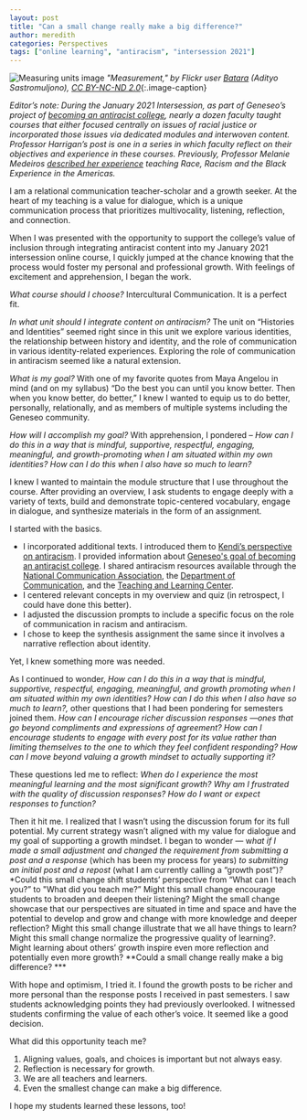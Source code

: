 ```yaml
---
layout: post
title: "Can a small change really make a big difference?" 
author: meredith
categories: Perspectives
tags: ["online learning", "antiracism", "intersession 2021"]
---
```


![Measuring units image](https://live.staticflickr.com/7179/6903154833_f6a5c4f5b1_b.jpg)
*"Measurement," by Flickr user [Batara](https://www.flickr.com/photos/batara/) (Adityo Sastromuljono), [CC BY-NC-ND 2.0](https://creativecommons.org/licenses/by-nc-nd/2.0/)*{:.image-caption}

*Editor’s note: During the January 2021 Intersession, as part of Geneseo’s project of [becoming an antiracist college](https://www.geneseo.edu/tlc/becoming-antiracist-college-project), nearly a dozen faculty taught courses that either focused centrally on issues of racial justice or incorporated those issues via dedicated modules and interwoven content. Professor Harrigan’s post is one in a series in which faculty reflect on their objectives and experience in these courses. Previously, Professor Melanie Medeiros [described her experience](https://cdl-geneseo.github.io/perspectives/2021/03/15/four-weeks-online/) teaching Race, Racism and the Black Experience in the Americas.*

I am a relational communication teacher-scholar and a growth seeker. At the heart of my teaching is a value for dialogue, which is a unique communication process that prioritizes multivocality, listening, reflection, and connection.

When I was presented with the opportunity to support the college’s value of inclusion through integrating antiracist content into my January 2021 intersession online course, I quickly jumped at the chance knowing that the process would foster my personal and professional growth. With feelings of excitement and apprehension, I began the work.

<!--more-->

*What course should I choose?* Intercultural Communication. It is a perfect fit.

*In what unit should I integrate content on antiracism?* The unit on “Histories and Identities” seemed right since in this unit we explore various identities, the relationship between history and identity, and the role of communication in various identity-related experiences. Exploring the role of communication in antiracism seemed like a natural extension.

*What is my goal?* With one of my favorite quotes from Maya Angelou in mind (and on my syllabus) “Do the best you can until you know better. Then when you know better, do better,” I knew I wanted to equip us to do better, personally, relationally, and as members of multiple systems including the Geneseo community.

*How will I accomplish my goal?* With apprehension, I pondered – *How can I do this in a way that is mindful, supportive, respectful, engaging, meaningful, and growth-promoting when I am situated within my own identities? How can I do this when I also have so much to learn?*

I knew I wanted to maintain the module structure that I use throughout the course. After providing an overview, I ask students to engage deeply with a variety of texts, build and demonstrate topic-centered vocabulary, engage in dialogue, and synthesize materials in the form of an assignment.

I started with the basics.

  - I incorporated additional texts. I introduced them to [Kendi’s perspective on antiracism](https://www.ted.com/talks/ibram_x_kendi_the_difference_between_being_not_racist_and_antiracist?utm_campaign=tedspread&utm_medium=referral&utm_source=tedcomshare). I provided information about [Geneseo's goal of becoming an antiracist college](https://www.geneseo.edu/tlc/becoming-antiracist-college-project). I shared antiracism resources available through the [National Communication Association](https://www.natcom.org/advocacy-public-engagement/nca-anti-racism-resource-bank), the [Department of Communication](https://docs.google.com/document/d/1IbOQ15SFxabA-ujgAVXEMEYiOAGHoh5GapE4Hs9oHJ4/edit), and the [Teaching and Learning Center](https://www.geneseo.edu/tlc/resources-antiracist-pedagogy).
  - I centered relevant concepts in my overview and quiz (in retrospect, I could have done this better).
  - I adjusted the discussion prompts to include a specific focus on the role of communication in racism and antiracism.
  - I chose to keep the synthesis assignment the same since it involves a narrative reflection about identity.

Yet, I knew something more was needed.

As I continued to wonder, *How can I do this in a way that is mindful, supportive, respectful, engaging, meaningful, and growth promoting when I am situated within my own identities? How can I do this when I also have so much to learn?,* other questions that I had been pondering for semesters joined them. *How can I encourage richer discussion responses —ones that go beyond compliments and expressions of agreement? How can I encourage students to engage with every post for its value rather than limiting themselves to the one to which they feel confident responding? How can I move beyond valuing a growth mindset to actually supporting it?*

These questions led me to reflect: *When do I experience the most meaningful learning and the most significant growth?* *Why am I frustrated with the quality of discussion responses? How do I want or expect responses to function?*

Then it hit me. I realized that I wasn’t using the discussion forum for its full potential. My current strategy wasn’t aligned with my value for dialogue and my goal of supporting a growth mindset. I began to wonder — w*hat if I made a small adjustment and changed the requirement from submitting a post and a response* (which has been my process for years) *to submitting an initial post and a repost* (what I am currently calling a “growth post”)*?* *Could this small change shift students’ perspective from “What can I teach you?” to "What did you teach me?” Might this small change encourage students to broaden and deepen their listening? Might the small change showcase that our perspectives are situated in time and space and have the potential to develop and grow and change with more knowledge and deeper reflection? Might this small change illustrate that we all have things to learn? Might this small change normalize the progressive quality of learning?. Might learning about others’ growth inspire even more reflection and potentially even more growth? **Could a small change really make a big difference? ***

With hope and optimism, I tried it. I found the growth posts to be richer and more personal than the response posts I received in past semesters. I saw students acknowledging points they had previously overlooked. I witnessed students confirming the value of each other’s voice. It seemed like a good decision.

What did this opportunity teach me?

1. Aligning values, goals, and choices is important but not always easy.
2. Reflection is necessary for growth.
3. We are all teachers and learners.
4. Even the smallest change can make a big difference.

I hope my students learned these lessons, too\!
